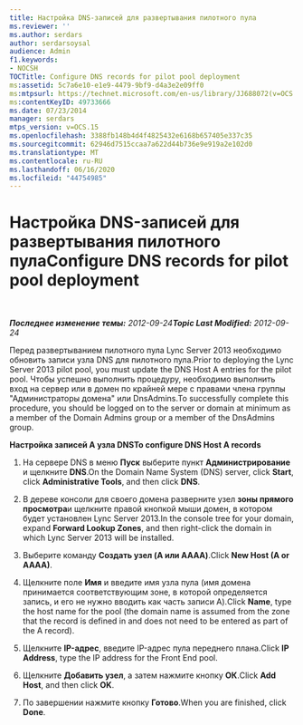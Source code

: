 ```yaml
---
title: Настройка DNS-записей для развертывания пилотного пула
ms.reviewer: ''
ms.author: serdars
author: serdarsoysal
audience: Admin
f1.keywords:
- NOCSH
TOCTitle: Configure DNS records for pilot pool deployment
ms:assetid: 5c7a6e10-e1e9-4479-9bf9-d4a3e2e09ff0
ms:mtpsurl: https://technet.microsoft.com/en-us/library/JJ688072(v=OCS.15)
ms:contentKeyID: 49733666
ms.date: 07/23/2014
manager: serdars
mtps_version: v=OCS.15
ms.openlocfilehash: 3388fb148b4d4f4825432e6168b657405e337c35
ms.sourcegitcommit: 62946d7515ccaa7a622d44b736e9e919a2e102d0
ms.translationtype: MT
ms.contentlocale: ru-RU
ms.lasthandoff: 06/16/2020
ms.locfileid: "44754985"
---
```

<div data-xmlns="http://www.w3.org/1999/xhtml">

<div class="topic" data-xmlns="http://www.w3.org/1999/xhtml" data-msxsl="urn:schemas-microsoft-com:xslt" data-cs="https://msdn.microsoft.com/">

<div data-asp="https://msdn2.microsoft.com/asp">

# <a name="configure-dns-records-for-pilot-pool-deployment"></a><span data-ttu-id="0044c-102">Настройка DNS-записей для развертывания пилотного пула</span><span class="sxs-lookup"><span data-stu-id="0044c-102">Configure DNS records for pilot pool deployment</span></span>

</div>

<div id="mainSection">

<div id="mainBody">

<span> </span>

<span data-ttu-id="0044c-103">_**Последнее изменение темы:** 2012-09-24_</span><span class="sxs-lookup"><span data-stu-id="0044c-103">_**Topic Last Modified:** 2012-09-24_</span></span>

<span data-ttu-id="0044c-104">Перед развертыванием пилотного пула Lync Server 2013 необходимо обновить записи узла DNS для пилотного пула.</span><span class="sxs-lookup"><span data-stu-id="0044c-104">Prior to deploying the Lync Server 2013 pilot pool, you must update the DNS Host A entries for the pilot pool.</span></span> <span data-ttu-id="0044c-105">Чтобы успешно выполнить процедуру, необходимо выполнить вход на сервер или в домен по крайней мере с правами члена группы "Администраторы домена" или DnsAdmins.</span><span class="sxs-lookup"><span data-stu-id="0044c-105">To successfully complete this procedure, you should be logged on to the server or domain at minimum as a member of the Domain Admins group or a member of the DnsAdmins group.</span></span>

<span data-ttu-id="0044c-106">**Настройка записей A узла DNS**</span><span class="sxs-lookup"><span data-stu-id="0044c-106">**To configure DNS Host A records**</span></span>

1.  <span data-ttu-id="0044c-107">На сервере DNS в меню **Пуск** выберите пункт **Администрирование** и щелкните **DNS**.</span><span class="sxs-lookup"><span data-stu-id="0044c-107">On the Domain Name System (DNS) server, click **Start**, click **Administrative Tools**, and then click **DNS**.</span></span>

2.  <span data-ttu-id="0044c-108">В дереве консоли для своего домена разверните узел **зоны прямого просмотра**и щелкните правой кнопкой мыши домен, в котором будет установлен Lync Server 2013.</span><span class="sxs-lookup"><span data-stu-id="0044c-108">In the console tree for your domain, expand **Forward Lookup Zones**, and then right-click the domain in which Lync Server 2013 will be installed.</span></span>

3.  <span data-ttu-id="0044c-109">Выберите команду **Создать узел (A или AAAA)**.</span><span class="sxs-lookup"><span data-stu-id="0044c-109">Click **New Host (A or AAAA)**.</span></span>

4.  <span data-ttu-id="0044c-110">Щелкните поле **Имя** и введите имя узла пула (имя домена принимается соответствующим зоне, в которой определяется запись, и его не нужно вводить как часть записи A).</span><span class="sxs-lookup"><span data-stu-id="0044c-110">Click **Name**, type the host name for the pool (the domain name is assumed from the zone that the record is defined in and does not need to be entered as part of the A record).</span></span>

5.  <span data-ttu-id="0044c-111">Щелкните **IP-адрес**, введите IP-адрес пула переднего плана.</span><span class="sxs-lookup"><span data-stu-id="0044c-111">Click **IP Address**, type the IP address for the Front End pool.</span></span>

6.  <span data-ttu-id="0044c-112">Щелкните **Добавить узел**, а затем нажмите кнопку **ОК**.</span><span class="sxs-lookup"><span data-stu-id="0044c-112">Click **Add Host**, and then click **OK**.</span></span>

7.  <span data-ttu-id="0044c-113">По завершении нажмите кнопку **Готово**.</span><span class="sxs-lookup"><span data-stu-id="0044c-113">When you are finished, click **Done**.</span></span>

</div>

<span> </span>

</div>

</div>

</div>


